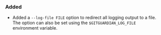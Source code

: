 ### Added

- Added a `--log-file FILE` option to redirect all logging output to a file. The option can also be set using the `$GITGUARDIAN_LOG_FILE` environment variable.
